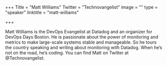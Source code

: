 +++
Title = "Matt Williams"
Twitter = "Technovangelist"
image = ""
type = "speaker"
linktitle = "matt-williams"

+++

Matt Williams is the DevOps Evangelist at Datadog and an organizer for DevOps Days Boston. He is passionate about the power of monitoring and metrics to make large-scale systems stable and manageable. So he tours the country speaking and writing about monitoring with Datadog. When he’s not on the road, he’s coding. You can find Matt on Twitter at @Technovangelist.